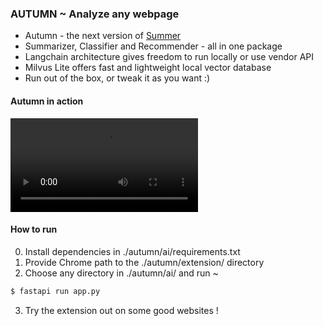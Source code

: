 ### AUTUMN ~ Analyze any webpage

- Autumn - the next version of [Summer](https://github.com/axitc/summer)
- Summarizer, Classifier and Recommender - all in one package
- Langchain architecture gives freedom to run locally or use vendor API
- Milvus Lite offers fast and lightweight local vector database
- Run out of the box, or tweak it as you want :)

#### Autumn in action

![Autumn](./autumn.mp4)

#### How to run

0. Install dependencies in ./autumn/ai/requirements.txt
1. Provide Chrome path to the ./autumn/extension/ directory
2. Choose any directory in ./autumn/ai/ and run ~
```bash
$ fastapi run app.py
```
3. Try the extension out on some good websites !
